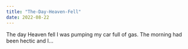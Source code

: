 ```yaml
---
title: "The-Day-Heaven-Fell"
date: 2022-08-22
---
```


The day Heaven fell I was pumping my car full of gas. The morning had been hectic and I...
